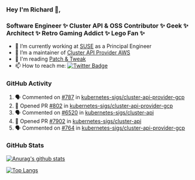 ### Hey I'm Richard 👋, 

<h3 align="left">Software Engineer ✨ Cluster API & OSS Contributor ✨ Geek ✨ Architect ✨ Retro Gaming Addict ✨ Lego Fan ✨</h3>

- 🔭 I’m currently working at [SUSE](https://www.suse.com/) as a Principal Engineer
- 👯 I’m a maintainer of [Cluster API Provider AWS](https://github.com/kubernetes-sigs/cluster-api-provider-aws)
- 💬 I'm reading [Patch & Tweak](https://bjooks.com/products/patch-tweak-exploring-modular-synthesis)
- 📫 How to reach me: [![Twitter Badge](https://img.shields.io/badge/-@fruit_case-00acee?style=flat&logo=Twitter&logoColor=white)](https://twitter.com/intent/follow?screen_name=fruit_case "Follow on Twitter")

### GitHub Activity 

<!--START_SECTION:activity-->
1. 🗣 Commented on [#787](https://github.com/kubernetes-sigs/cluster-api-provider-gcp/issues/787) in [kubernetes-sigs/cluster-api-provider-gcp](https://github.com/kubernetes-sigs/cluster-api-provider-gcp)
2. 💪 Opened PR [#802](https://github.com/kubernetes-sigs/cluster-api-provider-gcp/pull/802) in [kubernetes-sigs/cluster-api-provider-gcp](https://github.com/kubernetes-sigs/cluster-api-provider-gcp)
3. 🗣 Commented on [#6520](https://github.com/kubernetes-sigs/cluster-api/issues/6520) in [kubernetes-sigs/cluster-api](https://github.com/kubernetes-sigs/cluster-api)
4. 💪 Opened PR [#7902](https://github.com/kubernetes-sigs/cluster-api/pull/7902) in [kubernetes-sigs/cluster-api](https://github.com/kubernetes-sigs/cluster-api)
5. 🗣 Commented on [#764](https://github.com/kubernetes-sigs/cluster-api-provider-gcp/issues/764) in [kubernetes-sigs/cluster-api-provider-gcp](https://github.com/kubernetes-sigs/cluster-api-provider-gcp)
<!--END_SECTION:activity-->

### GitHub Stats

[![Anurag's github stats](https://github-readme-stats.vercel.app/api?username=richardcase&count_private=true&show_icons=true)](https://github.com/anuraghazra/github-readme-stats)

[![Top Langs](https://github-readme-stats.vercel.app/api/top-langs/?username=richardcase&hide=html&layout=compact)](https://github.com/anuraghazra/github-readme-stats)
